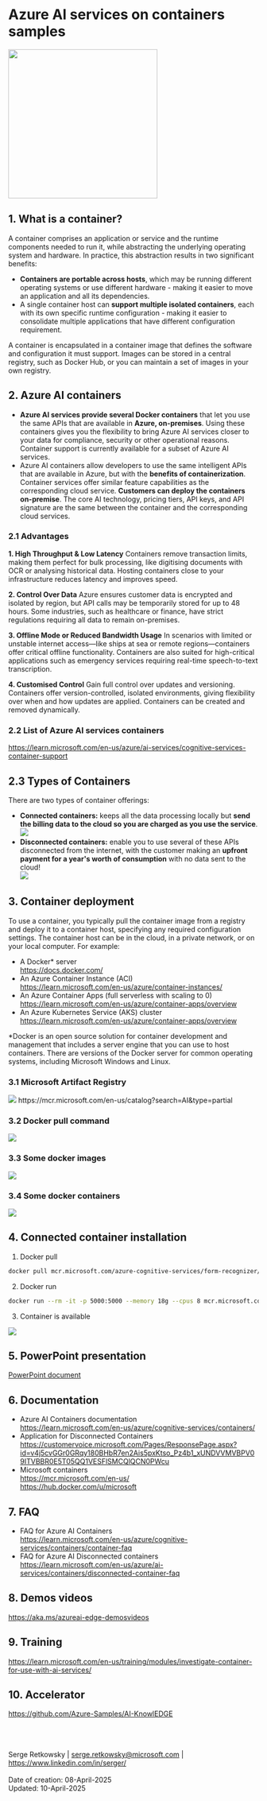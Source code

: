 # Azure AI services on containers samples
<img src="img/container.png" width=300>

## 1. What is a container?
A container comprises an application or service and the runtime components needed to run it, while abstracting the underlying operating system and hardware. In practice, this abstraction results in two significant benefits:
- **Containers are portable across hosts**, which may be running different operating systems or use different hardware - making it easier to move an application and all its dependencies.
- A single container host can **support multiple isolated containers**, each with its own specific runtime configuration - making it easier to consolidate multiple applications that have different configuration requirement.

A container is encapsulated in a container image that defines the software and configuration it must support. Images can be stored in a central registry, such as Docker Hub, or you can maintain a set of images in your own registry.

## 2. Azure AI containers

- **Azure AI services provide several Docker containers** that let you use the same APIs that are available in **Azure, on-premises**. Using these containers gives you the flexibility to bring Azure AI services closer to your data for compliance, security or other operational reasons. Container support is currently available for a subset of Azure AI services.<br>
- Azure AI containers allow developers to use the same intelligent APIs that are available in Azure, but with the **benefits of containerization**.
Container services offer similar feature capabilities as the corresponding cloud service. **Customers can deploy the containers on-premise**. The core AI technology, pricing tiers, API keys, and API signature are the same between the container and the corresponding cloud services.

### 2.1 Advantages

**1. High Throughput & Low Latency**
Containers remove transaction limits, making them perfect for bulk processing, like digitising documents with OCR or analysing historical data.
Hosting containers close to your infrastructure reduces latency and improves speed.

**2. Control Over Data**
Azure ensures customer data is encrypted and isolated by region, but API calls may be temporarily stored for up to 48 hours.
Some industries, such as healthcare or finance, have strict regulations requiring all data to remain on-premises.

**3. Offline Mode or Reduced Bandwidth Usage**
In scenarios with limited or unstable internet access—like ships at sea or remote regions—containers offer critical offline functionality.
Containers are also suited for high-critical applications such as emergency services requiring real-time speech-to-text transcription.

**4. Customised Control**
Gain full control over updates and versioning. Containers offer version-controlled, isolated environments, giving flexibility over when and how updates are applied.
Containers can be created and removed dynamically.

### 2.2 List of Azure AI services containers
https://learn.microsoft.com/en-us/azure/ai-services/cognitive-services-container-support

## 2.3 Types of Containers
There are two types of container offerings: 
- **Connected containers:** keeps all the data processing locally but **send the billing data to the cloud so you are charged as you use the service**.
<br><img src="img/arch1.jpg"><br>
- **Disconnected containers:** enable you to use several of these APIs disconnected from the internet, with the customer making an **upfront payment for a year's worth of consumption** with no data sent to the cloud!
<br><img src="img/arch2.jpg"><br>

## 3. Container deployment
To use a container, you typically pull the container image from a registry and deploy it to a container host, specifying any required configuration settings. The container host can be in the cloud, in a private network, or on your local computer. For example:

- A Docker* server<br>
  https://docs.docker.com/
- An Azure Container Instance (ACI)<br>
  https://learn.microsoft.com/en-us/azure/container-instances/
- An Azure Container Apps (full serverless with scaling to 0)<br>
  https://learn.microsoft.com/en-us/azure/container-apps/overview
- An Azure Kubernetes Service (AKS) cluster<br>
  https://learn.microsoft.com/en-us/azure/container-apps/overview
  
*Docker is an open source solution for container development and management that includes a server engine that you can use to host containers. There are versions of the Docker server for common operating systems, including Microsoft Windows and Linux.

### 3.1 Microsoft Artifact Registry
<img src="img/mcr.jpg">
https://mcr.microsoft.com/en-us/catalog?search=AI&type=partial

### 3.2 Docker pull command
<img src="img/docker3.jpg">

### 3.3 Some docker images
<img src="img/docker1.jpg"><br>

### 3.4 Some docker containers
<img src="img/docker2.jpg"><br>

## 4. Connected container installation
1. Docker pull
```sh
docker pull mcr.microsoft.com/azure-cognitive-services/form-recognizer/layout-4.0
```
2. Docker run
```sh
docker run --rm -it -p 5000:5000 --memory 18g --cpus 8 mcr.microsoft.com/azure-cognitive-services/form-recognizer/layout-4.0 EULA=accept BILLING=https://<yourendpoint>.cognitiveservices.azure.com ApiKey=<yourAPIKey>
```
3. Container is available
<img src="containerlocalhost.jpg">
   
## 5. PowerPoint presentation
<a href="https://github.com/retkowsky/azure-ai-containers-samples/blob/main/Azure%20AI%20services%20Containers.pdf">PowerPoint document</a>

## 6. Documentation
- Azure AI Containers documentation<br>
https://learn.microsoft.com/en-us/azure/cognitive-services/containers/
- Application for Disconnected Containers<br>
https://customervoice.microsoft.com/Pages/ResponsePage.aspx?id=v4j5cvGGr0GRqy180BHbR7en2Ais5pxKtso_Pz4b1_xUNDVVMVBPV09ITVBBR0E5T05QQ1VESFlSMCQlQCN0PWcu
- Microsoft containers<br>
https://mcr.microsoft.com/en-us/<br>
https://hub.docker.com/u/microsoft

## 7. FAQ
- FAQ for Azure AI Containers<br>
https://learn.microsoft.com/en-us/azure/cognitive-services/containers/container-faq
- FAQ for Azure AI Disconnected containers<br>
https://learn.microsoft.com/en-us/azure/ai-services/containers/disconnected-container-faq

## 8. Demos videos
https://aka.ms/azureai-edge-demosvideos 

## 9. Training
https://learn.microsoft.com/en-us/training/modules/investigate-container-for-use-with-ai-services/

## 10. Accelerator
https://github.com/Azure-Samples/AI-KnowlEDGE

<br><br><br>
Serge Retkowsky | serge.retkowsky@microsoft.com | https://www.linkedin.com/in/serger/
<br><br>
Date of creation: 08-April-2025<br>
Updated: 10-April-2025
